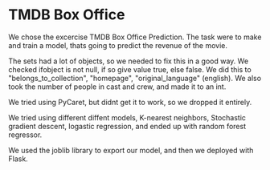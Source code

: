 # TMDB Box Office

We chose the excercise TMDB Box Office Prediction. The task were to make and train a model, thats going to predict the revenue of the movie. 


The sets had a lot of objects, so we needed to fix this in a good way. We checked ifobject is not null, if so give value true, else false. We did this to "belongs_to_collection", "homepage", "original_language" (english). We also took the number of people in cast and crew, and made it to an int.

We tried using PyCaret, but didnt get it to work, so we dropped it entirely. 

We tried using different diffent models, K-nearest neighbors, Stochastic gradient descent, logastic regression, and ended up with random forest regressor.

We used the joblib library to export our model, and then we deployed with Flask. 
